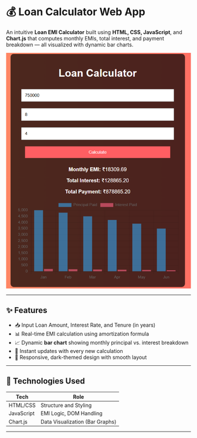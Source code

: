 # 💰 Loan Calculator Web App

An intuitive **Loan EMI Calculator** built using **HTML, CSS, JavaScript**, and **Chart.js** that computes monthly EMIs, total interest, and payment breakdown — all visualized with dynamic bar charts.

![Loan Calculator Screenshot](./pic1.png)

---

## ✨ Features

- 📥 Input Loan Amount, Interest Rate, and Tenure (in years)
- 📊 Real-time EMI calculation using amortization formula
- 📈 Dynamic **bar chart** showing monthly principal vs. interest breakdown
- 🔁 Instant updates with every new calculation
- 🎨 Responsive, dark-themed design with smooth layout

---

## 🧠 Technologies Used

| Tech         | Role                              |
|--------------|-----------------------------------|
| HTML/CSS     | Structure and Styling             |
| JavaScript   | EMI Logic, DOM Handling           |
| Chart.js     | Data Visualization (Bar Graphs)   |

---

